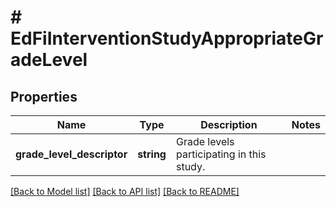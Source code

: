 # # EdFiInterventionStudyAppropriateGradeLevel

## Properties

Name | Type | Description | Notes
------------ | ------------- | ------------- | -------------
**grade_level_descriptor** | **string** | Grade levels participating in this study. |

[[Back to Model list]](../../README.md#models) [[Back to API list]](../../README.md#endpoints) [[Back to README]](../../README.md)
